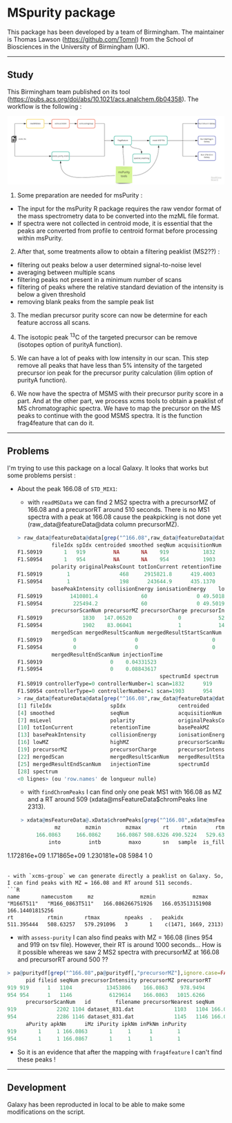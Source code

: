 # MSpurity package

This package has been developed by a team of Birmingham. The maintainer is Thomas Lawson (https://github.com/Tomnl) from the School of Biosciences in the University of Birmingham (UK).


***
## Study
This Birmingham team published on its tool (https://pubs.acs.org/doi/abs/10.1021/acs.analchem.6b04358).
The workflow is the following :

![Workflow msPurity](https://github.com/jsaintvanne/MyMSMSstudy/blob/develop/MSpurity/Workflow%20for%20MSMS%20-%20Birmingham%20msPurity.jpg?raw=true)

1. Some preparation are needed for msPurity :
  - The input for the msPurity R package requires the raw vendor format of the mass spectrometry data to be converted into the mzML file format.
  - If spectra were not collected in centroid mode, it is essential that the peaks are converted from profile to centroid format before processing within msPurity.

2. After that, some treatments allow to obtain a filtering peaklist (MS2??) :
  - filtering out peaks below a user determined signal-to-noise level
  - averaging between multiple scans
  - filtering peaks not present in a minimum number of scans
  - filtering of peaks where the relative standard deviation of the intensity is below a given threshold
  - removing blank peaks from the sample peak list

3. The median precursor purity score can now be determine for each feature accross all scans.

4. The isotopic peak <sup>13</sup>C of the targeted precursor can be remove (isotopes option of purityA function).

5. We can have a lot of peaks with low intensity in our scan. This step remove all peaks that have less than 5% intensity of the targeted precursor ion peak for the precursor purity calculation (ilim option of purityA function).

6. We now have the spectra of MSMS with their precursor purity score in a part. And at the other part, we process xcms tools to obtain a peaklist of MS chromatographic spectra. We have to map the precursor on the MS peaks to continue with the good MSMS spectra. It is the function frag4feature that can do it.


***
## Problems
I'm trying to use this package on a local Galaxy. It looks that works but some problems persist :

- About the peak 166.08 of `STD_MIX1`:

  - with `readMSData` we can find 2 MS2 spectra with a precursorMZ of 166.08 and a precursorRT around 510 seconds. There is no MS1 spectra with a peak at 166.08 cause the peakpicking is not done yet (raw_data@featureData@data column precursorMZ).
  ```R
  > raw_data@featureData@data[grep("^166.08",raw_data@featureData@data[grep("^2",raw_data@featureData@data[,"msLevel"],ignore.case=FALSE),"precursorMZ"],ignore.case=FALSE),]
             fileIdx spIdx centroided smoothed seqNum acquisitionNum msLevel
  F1.S0919       1   919         NA       NA    919           1832       2
  F1.S0954       1   954         NA       NA    954           1903       2
             polarity originalPeaksCount totIonCurrent retentionTime basePeakMZ
  F1.S0919        1                468     2915821.8      419.4003   64.92744
  F1.S0954        1                198      243644.9      435.1370   83.06045
             basePeakIntensity collisionEnergy ionisationEnergy    lowMZ   highMZ
  F1.S0919         1410801.4              60                0 49.50187 171.7143
  F1.S0954          225494.2              60                0 49.50196 106.0574
             precursorScanNum precursorMZ precursorCharge precursorIntensity
  F1.S0919             1830   147.06520               0            5224680
  F1.S0954             1902    83.06041               1            1478174
             mergedScan mergedResultScanNum mergedResultStartScanNum
  F1.S0919          0                   0                        0
  F1.S0954          0                   0                        0
             mergedResultEndScanNum injectionTime
  F1.S0919                      0    0.04331523
  F1.S0954                      0    0.08843617
                                                spectrumId spectrum
  F1.S0919 controllerType=0 controllerNumber=1 scan=1832      919
  F1.S0954 controllerType=0 controllerNumber=1 scan=1903      954
  > raw_data@featureData@data[grep("^166.08",raw_data@featureData@data[grep("^1",raw_data@featureData@data[,"msLevel"],ignore.case=FALSE),"basePeakMZ"],ignore.case=FALSE),]
  [1] fileIdx                   spIdx                 centroided
  [4] smoothed                  seqNum                acquisitionNum
  [7] msLevel                   polarity              originalPeaksCount
  [10] totIonCurrent            retentionTime         basePeakMZ
  [13] basePeakIntensity        collisionEnergy       ionisationEnergy
  [16] lowMZ                    highMZ                precursorScanNum
  [19] precursorMZ              precursorCharge       precursorIntensity
  [22] mergedScan               mergedResultScanNum   mergedResultStartScanNum
  [25] mergedResultEndScanNum   injectionTime         spectrumId
  [28] spectrum
  <0 lignes> (ou 'row.names' de longueur nulle)
  ```

  - with `findChromPeaks` I can find only one peak MS1 with 166.08 as MZ and a RT around 509 (xdata@msFeatureData$chromPeaks line 2313).
  ```R
   > xdata@msFeatureData@.xData$chromPeaks[grep("^166.08",xdata@msFeatureData@.xData$chromPeaks[,"mz"],ignore.case=FALSE),]
              mz        mzmin        mzmax       rt    rtmin      rtmax
        166.0863     166.0862     166.0867 508.6326 490.5224   529.6350
            into         intb         maxo       sn   sample  is_filled
1.172816e+09 1.171865e+09 1.230181e+08     5984        1          0
  ```

  - with `xcms-group` we can generate directly a peaklist on Galaxy. So, I can find peaks with MZ = 166.08 and RT around 511 seconds.
  ```R
  name	     namecustom	    mz	             mzmin	          mzmax
  "M166T511"   "M166_0863T511"   166.086266751926   166.053513151908   166.14401815256
  rt	       rtmin	   rtmax	    npeaks  .	peakidx
  511.395444   508.63257   579.291096   3       1    c(1471, 1669, 2313)
  ```

  - with `assess-purity` I can also find peaks with MZ = 166.08 (lines 954 and 919 on tsv file). However, their RT is around 1000 seconds... How is it possible whereas we saw 2 MS2 spectra with precursorMZ at 166.08 and precursorRT around 500 ??
  ```R
  > pa@puritydf[grep("^166.08",pa@puritydf[,"precursorMZ"],ignore.case=FALSE),]
        pid fileid seqNum precursorIntensity precursorMZ precursorRT
919 919      1   1104           13453806    166.0863    978.9494
954 954      1   1146            6129614    166.0863   1015.6266
        precursorScanNum   id        filename precursorNearest seqNum      aMz
919             2202 1104 dataset_831.dat             1103   1104 166.0863
954             2286 1146 dataset_831.dat             1145   1146 166.0867
        aPurity apkNm      iMz iPurity ipkNm inPkNm inPurity
919       1     1 166.0863       1     1      1        1
954       1     1 166.0867       1     1      1        1
  ```

  - So it is an evidence that after the mapping with `frag4feature` I can't find these peaks !


***
## Development
Galaxy has been reproducted in local to be able to make some modifications on the script.

